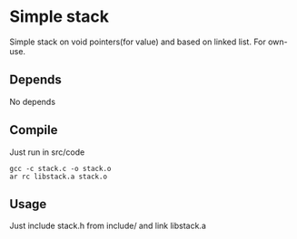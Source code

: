 # Simple stack
Simple stack on void pointers(for value) and  based on linked list. For own-use.

## Depends

No depends

## Compile

Just run in src/code
```
gcc -c stack.c -o stack.o
ar rc libstack.a stack.o
```

## Usage 

Just include stack.h from include/ and link  libstack.a
